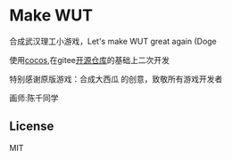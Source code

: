 # Make WUT

合成武汉理工小游戏，Let's make WUT great again (Doge

使用[cocos](https://www.cocos.com/),在gitee[开源仓库](https://gitee.com/cocoscreatorfree/cocos-big-watermelon)的基础上二次开发

特别感谢原版游戏：合成大西瓜 的创意，致敬所有游戏开发者

画师:陈千同学

## License

MIT